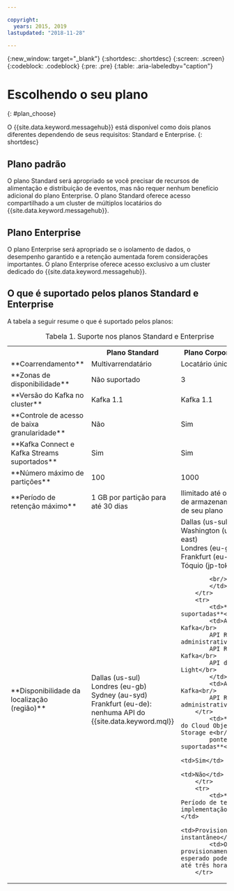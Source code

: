 ```yaml
---

copyright:
  years: 2015, 2019
lastupdated: "2018-11-28"

---
```


{:new_window: target="_blank"}
{:shortdesc: .shortdesc}
{:screen: .screen}
{:codeblock: .codeblock}
{:pre: .pre}
{:table: .aria-labeledby="caption"}

# Escolhendo o seu plano 
{: #plan_choose}

O {{site.data.keyword.messagehub}} está disponível como dois planos diferentes dependendo de seus requisitos:
Standard e Enterprise.
{: shortdesc}

## Plano padrão

O plano Standard será apropriado se você precisar de recursos de alimentação e distribuição de eventos, mas não requer nenhum
benefício adicional do plano Enterprise. O plano Standard oferece acesso compartilhado a um cluster de múltiplos locatários do {{site.data.keyword.messagehub}}.

## Plano Enterprise 

O plano Enterprise será apropriado se o isolamento de dados, o desempenho garantido e a retenção aumentada forem
considerações importantes. O plano Enterprise oferece acesso exclusivo a um cluster dedicado do {{site.data.keyword.messagehub}}.

## O que é suportado pelos planos Standard e Enterprise

A tabela a seguir resume o que é suportado pelos planos:

<table>
    <caption>Tabela 1. Suporte nos planos Standard e Enterprise</caption>
      <tr>
	        <th></th>
		    <th>Plano Standard</th>
		    <th>Plano Corporativo</th>
        </tr>
		<tr>
			<td>**Coarrendamento**</td>
			<td>Multivarrendatário </td>
			<td>Locatário único</td>
		</tr>
        <tr>
			<td>**Zonas de disponibilidade**</td>
			<td>Não suportado</td>
			<td>3</td>
		</tr>
	  		<tr>
			<td>**Versão do Kafka no cluster**</td>
			<td>Kafka 1.1</td>
			<td>Kafka 1.1</td>
		</tr>
		<tr>
			<td>**Controle de acesso de baixa granularidade**</td>
			<td>Não</td>
			<td>Sim</td>
		</tr>
		<tr>
			<td>**Kafka Connect e Kafka Streams suportados**</td>
			<td>Sim</td>
			<td>Sim</td>
		</tr>
		<tr>
			<td>**Número máximo de partições**</td>
			<td>100</td>
			<td>1000</td>
		</tr>
		<tr>
			<td>**Período de retenção máximo**</td>
			<td>1 GB por partição para até 30 dias </td>
			<td>Ilimitado até o limite de armazenamento de seu plano </td>
		</tr>
		<tr>
			<td>**Disponibilidade da localização (região)**</td>
			<td>Dallas (us-sul)</br>
			Londres (eu-gb)</br>
			Sydney (au-syd)</br>
			Frankfurt (eu-de): nenhuma API do {{site.data.keyword.mql}} </td>
			<td>Dallas (us-sul)</br>
			Washington (us-east)<br/>
			Londres (eu-gb)<br/>
			Frankfurt (eu-de)<br/>
			Tóquio (jp-tok)<br/>

			<br/>
			</td>
		</tr>
		<tr>
     	    <td>**APIs suportadas**</td>
			<td>API Kafka</br>
			API REST administrativa<br/>
			API REST Kafka</br>
			API do MQ Light</br>
		    </td>
			<td>API Kafka<br/>
			API REST administrativa</td>
		</tr>
			<td>**Ponte do Cloud Object Storage e<br/>
			ponte do MQ suportadas**</td>
			<td>Sim</td>
			<td>Não</td>
		</tr>
		<tr>
			<td>** Período de tempo de implementação **</td>
			<td>Provisionamento instantâneo</td>
			<td>O provisionamento esperado pode levar até três horas</td>
		</tr>

</table>


<!--
## {{site.data.keyword.Bluemix_notm}} Public environment
{: notoc}

{{site.data.keyword.Bluemix_notm}} Public provides an
economical public cloud service where you pay for what you use and share infrastructure with
others.

In {{site.data.keyword.Bluemix_notm}} Public, the cost of
{{site.data.keyword.messagehub}} is determined by two factors: the
number of partitions that you use and the number of messages that you send and receive. There is no
charge for message data while it is retained on the topics, but the data that each partition retains
is capped at 1 GB.

For more information, see [{{site.data.keyword.Bluemix_notm}} Public ![External link icon](../../icons/launch-glyph.svg "External link icon")](https://www.ibm.com/cloud-computing/bluemix/public){:new_window}.
-->

